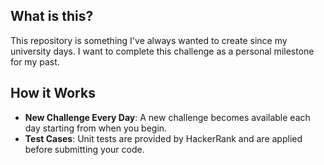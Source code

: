 ## What is this?
This repository is something I've always wanted to create since my university days. I want to complete this challenge as a personal milestone for my past.

## How it Works
- **New Challenge Every Day**: A new challenge becomes available each day starting from when you begin.
- **Test Cases**: Unit tests are provided by HackerRank and are applied before submitting your code.
